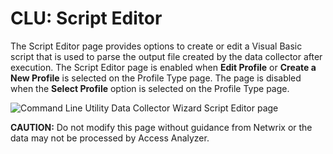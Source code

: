 # CLU: Script Editor

The Script Editor page provides options to create or edit a Visual Basic script that is used to parse the output file created by the data collector after execution. The Script Editor page is enabled when __Edit Profile__ or __Create a New Profile__ is selected on the Profile Type page. The page is disabled when the __Select Profile__ option is selected on the Profile Type page.

![Command Line Utility Data Collector Wizard Script Editor page](/img/product_docs/accessanalyzer/enterpriseauditor/admin/datacollector/commandlineutility/scripteditor.webp)

__CAUTION:__ Do not modify this page without guidance from Netwrix or the data may not be processed by Access Analyzer.
